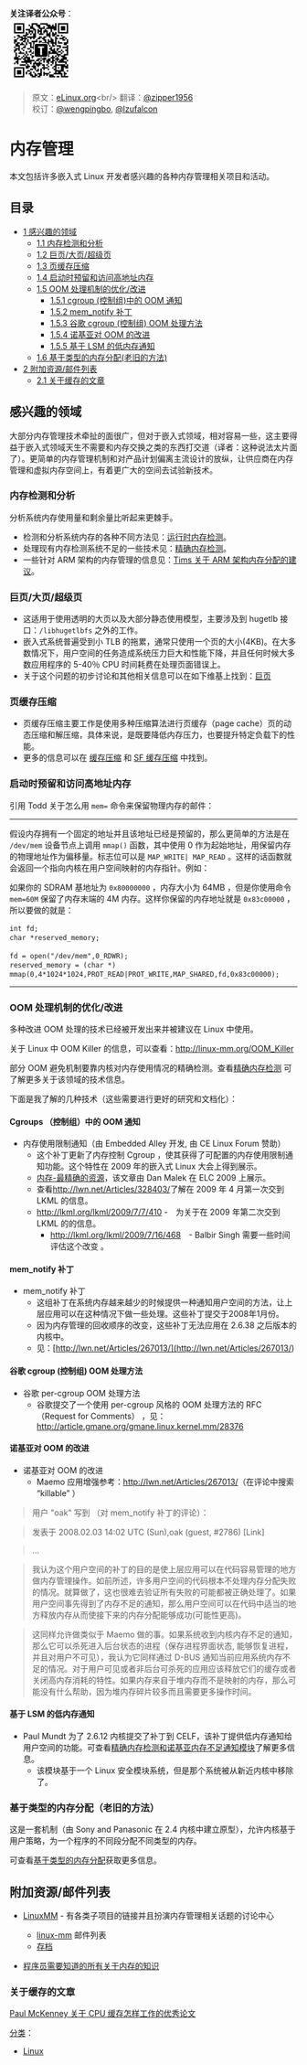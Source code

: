 **关注译者公众号**：
<br/>
<img src='../../../pic/tinylab-wechat.jpg' width='110px'/>
<br/>


> 原文：[eLinux.org](http://eLinux.org/Memory_Management "http://eLinux.org/Memory_Management")<br/>
> 翻译：[@zipper1956](https://github.com/zipper)<br/>
> 校订：[@wengpingbo](https://github.com/wengpingbo), [@lzufalcon](https://github.com/lzufalcon)<br/>

# 内存管理

本文包括许多嵌入式 Linux 开发者感兴趣的各种内存管理相关项目和活动。

## 目录

-   [1 感兴趣的领域](#areas-of-interest)
    -   [1.1 内存检测和分析](#memory-measurement-and-analysis)
    -   [1.2 巨页/大页/超级页](#huge-large-superpages)
    -   [1.3 页缓存压缩](#page-cache-compression)
    -   [1.4 启动时预留和访问高地址内存](#reserving-and-accessing-the-top-of-memory-on-startup)
    -   [1.5 OOM 处理机制的优化/改进](#enhanced-out-of-memory-handling)
        -   [1.5.1 cgroup (控制组)中的 OOM 通知](#oom-notification-in-cgroups)
        -   [1.5.2 mem_notify 补丁](#mem-notify-patches)
        -   [1.5.3 谷歌 cgroup (控制组) OOM 处理方法](#google-cgroup-oom-handler)
        -   [1.5.4 诺基亚对 OOM 的改进](#nokia-oom-enhancements)
        -   [1.5.5 基于 LSM 的低内存通知](#lsm-based-low-memory-notification)
    -   [1.6 基于类型的内存分配(老旧的方法)](#type-based-memory-allocation-old)
-   [2 附加资源/邮件列表](#additional-resources-mailing-lists)
    -   [2.1 关于缓存的文章](#articles-on-caches)

<span id="areas-of-interest"></span>

## 感兴趣的领域

大部分内存管理技术牵扯的面很广，但对于嵌入式领域，相对容易一些，这主要得益于嵌入式领域天生不需要和内存交换之类的东西打交道（译者：这种说法太片面了）。更简单的内存管理机制和对产品计划偏离主流设计的放纵，让供应商在内存管理和虚拟内存空间上，有着更广大的空间去试验新技术。

<span id="memory-measurement-and-analysis"></span>

### 内存检测和分析

分析系统内存使用量和剩余量比听起来更棘手。

- 检测和分析系统内存的各种不同方法见：[运行时内存检测](../.././dev_portals/Memory_Management/Runtime_Memory_Measurement/Runtime_Memory_Measurement.md "Runtime Memory Measurement")。
- 处理现有内存检测系统不足的一些技术见：[精确内存检测](../.././dev_portals/Memory_Management/Accurate_Memory_Measurement/Accurate_Memory_Measurement.md "Accurate Memory Measurement")。
- 一些针对 ARM 架构的内存管理的信息见：[Tims 关于 ARM 架构内存分配的建议](../.././dev_portals/Memory_Management/Tims_Notes_on_ARM_memory_allocation/Tims_Notes_on_ARM_memory_allocation.md "Tims Notes on ARM memory allocation")。

<span id="huge-large-superpages"></span>

### 巨页/大页/超级页

- 这适用于使用透明的大页以及大部分静态使用模型，主要涉及到 hugetlb 接口：`/libhugetlbfs` 之外的工作。
- 嵌入式系统普遍受到小 TLB 的拖累，通常只使用一个页的大小(4KB)。在大多数情况下，用户空间的任务造成系统压力巨大和性能下降，并且任何时候大多数应用程序的 5-40％ CPU 时间耗费在处理页面错误上。
- 关于这个问题的初步讨论和其他相关信息可以在如下维基上找到：[巨页](http://linux-mm.org/)　　

<span id="page-cache-compression"></span>

### 页缓存压缩

- 页缓存压缩主要工作是使用多种压缩算法进行页缓存（page cache）页的动态压缩和解压缩，具体来说，是既要降低内存压力，也要提升特定负载下的性能。
- 更多的信息可以在 [缓存压缩](http://linux-mm.org/CompressedCaching) 和 [SF 缓存压缩](http://linuxcompressed.sourceforge.net/) 中找到。

<span id="reserving-and-accessing-the-top-of-memory-on-startup"></span>

### 启动时预留和访问高地址内存

引用 Todd 关于怎么用 `mem=` 命令来保留物理内存的邮件：

* * * * *

假设内存拥有一个固定的地址并且该地址已经是预留的，那么更简单的方法是在 `/dev/mem` 设备节点上调用 `mmap()` 函数，其中使用 0 作为起始地址，用保留内存的物理地址作为偏移量。标志位可以是 `MAP_WRITE| MAP_READ` 。这样的话函数就会返回一个指向内核在用户空间映射的内存指针。例如：

如果你的 SDRAM 基地址为 `0x80000000` ，内存大小为 64MB ，但是你使用命令 `mem=60M` 保留了内存末端的 4M 内存。这样你保留的内存地址就是 `0x83c00000` ，所以要做的就是：

    int fd;
    char *reserved_memory;

    fd = open("/dev/mem",0_RDWR);
    reserved_memory = (char *) mmap(0,4*1024*1024,PROT_READ|PROT_WRITE,MAP_SHARED,fd,0x83c00000);

* * * * *

<span id="enhanced-out-of-memory-handling"></span>

### OOM 处理机制的优化/改进

多种改进 OOM 处理的技术已经被开发出来并被建议在 Linux 中使用。

关于 Linux 中 OOM Killer 的信息，可以查看：<http://linux-mm.org/OOM_Killer>

部分 OOM 避免机制要靠内核对内存使用情况的精确检测。查看[精确内存检测](../.././dev_portals/Memory_Management/Accurate_Memory_Measurement/Accurate_Memory_Measurement.md "Accurate Memory Measurement") 可了解更多关于该领域的技术信息。

下面是我了解的几种技术（这些需要进行更好的研究和文档化）：

<span id="oom-notification-in-cgroups"></span>

#### Cgroups （控制组）中的 OOM 通知

- 内存使用限制通知（由 Embedded Alley 开发, 由 CE Linux Forum 赞助）
    - 这个补丁更新了内存控制 Cgroup ，使其获得了可配置的内存使用限制通知功能。这个特性在 2009 年的嵌入式 Linux 大会上得到展示。
    - [内存-最精确的资源](http://tree.celinuxforum.org/CelfPubWiki/ELC2009Presentations?action=AttachFile&do=get&target=celf_mem_notify.pdf)，该文章由 Dan Malek 在 ELC 2009 上展示。
    - 查看<http://lwn.net/Articles/328403/>了解在 2009 年 4 月第一次交到 LKML 的信息。
    - <http://lkml.org/lkml/2009/7/7/410> -　为关于在 2009 年第二次交到 LKML 的的信息。
        - <http://lkml.org/lkml/2009/7/16/468>　- Balbir Singh 需要一些时间评估这个改变 。

<span id="mem-notify-patches"></span>

#### mem_notify 补丁

- mem_notify 补丁
    - 这组补丁在系统内存越来越少的时候提供一种通知用户空间的方法，让上层应用可以在这种情况下做一些处理。这些补丁提交于2008年1月份。
    - 因为内存管理的回收顺序的改变，这些补丁无法应用在 2.6.38 之后版本的内核中。
    - 见：[http://lwn.net/Articles/267013/](<http://lwn.net/Articles/267013/>)　　

<span id="google-cgroup-oom-handler"></span>

#### 谷歌 cgroup (控制组) OOM 处理方法

- 谷歌 per-cgroup OOM 处理方法
    - 谷歌提交了一个使用 per-cgroup 风格的 OOM 处理方法的 RFC（Request for Comments） ，见：<http://article.gmane.org/gmane.linux.kernel.mm/28376>

<span id="nokia-oom-enhancements"></span>

#### 诺基亚对 OOM 的改进

- 诺基亚对 OOM 的改进
    - Maemo 应用增强参考：<http://lwn.net/Articles/267013/>（在评论中搜索 “killable” ）

<!-- -->

> 用户 "oak" 写到 （对 mem_notify 补丁的评论）：

> 发表于 2008.02.03 14:02 UTC (Sun),oak (guest, #2786) [Link]

> ...

> 我认为这个用户空间的补丁的目的是使上层应用可以在代码容易管理的地方做内存管理操作。如前所述，许多用户空间的代码根本不处理内存分配失败的情况。就算做了，这也很难去验证所有失败的可能都被正确处理了。如果用户空间事先得到了内存不足的通知，那么用户空间可以在代码中适当的地方释放内存从而使接下来的内存分配能够成功(可能性更高)。

> 这同样允许做类似于 Maemo 做的事。如果系统收到内核内存不足的通知，那么它可以杀死进入后台状态的进程（保存进程界面状态, 能够恢复进程，并且对用户不可见），我认为它同样通过 D-BUS 通知当前应用系统内存不足的情况。对于用户可见或者非后台可杀死的应用应该释放它们的缓存或者关闭高内存消耗的特性。如果内存来自于堆内存而不是映射的内存，那么可能没有什么帮助，因为堆内存碎片较多而且需要更多操作时间。

<span id="lsm-based-low-memory-notification"></span>

#### 基于 LSM 的低内存通知

- Paul Mundt 为了 2.6.12 内核提交了补丁到 CELF，该补丁提供低内存通知给用户空间的功能。可查看[精确内存检测和诺基亚内存不足通知模块](../.././dev_portals/Memory_Management/Accurate_Memory_Measurement/Accurate_Memory_Measurement.md#Nokia_out-of-memory_notifier_module "Accurate Memory Measurement")了解更多信息。
    - 该模块基于一个 Linux 安全模块系统，但是那个系统被从新近内核中移除了。　

<span id="type-based-memory-allocation-old"></span>

### 基于类型的内存分配（老旧的方法）

这是一套机制（由 Sony and Panasonic 在 2.4 内核中建立原型），允许内核基于用户策略，为一个程序的不同段分配不同类型的内存。

可查看[基于类型的内存分配](../.././dev_portals/Memory_Management/Memory_Type_Based_Allocation/Memory_Type_Based_Allocation.md "Memory Type Based Allocation")获取更多信息。

<span id="additional-resources-mailing-lists"></span>

## 附加资源/邮件列表

- [LinuxMM](http://linux-mm.org/) - 有各类子项目的链接并且扮演内存管理相关话题的讨论中心
    - [linux-mm](mailto:majordomo@kvack.org) 邮件列表
    - [存档](http://marc.theaimsgroup.com/?l=linux-mm)

- [程序员需要知道的所有关于内存的知识](<http://lwn.net/Articles/250967/>)　　


<span id="articles-on-caches"></span>

### 关于缓存的文章

[Paul McKenney 关于 CPU 缓存怎样工作的优秀论文](<http://www2.rdrop.com/~paulmck/scalability/paper/whymb.2010.07.23a.pdf>)

[分类](http://eLinux.org/Special:Categories "Special:Categories")：

-   [Linux](http://eLinux.org/Category:Linux "Category:Linux")
